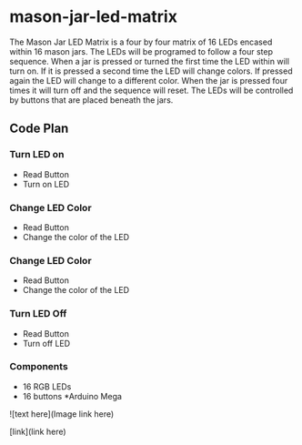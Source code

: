 # mason-jar-led-matrix

The Mason Jar LED Matrix is a four by four matrix of 16 LEDs encased within 16 mason jars. The LEDs will be programed to follow a four step sequence. When a jar is pressed or turned the first time the LED within will turn on. If it is pressed a second time the LED will change colors. If pressed again the LED will change to a different color. When the jar is pressed four times it will turn off and the sequence will reset. The LEDs will be controlled by buttons that are placed beneath the jars.

## Code Plan
### Turn LED on 
* Read Button 
* Turn on LED

### Change LED Color 
* Read Button 
* Change the color of the LED

### Change LED Color
* Read Button 
* Change the color of the LED

### Turn LED Off 
* Read Button 
* Turn off LED

### Components 
* 16 RGB LEDs 
* 16 buttons *Arduino Mega

![text here](Image link here)

[link](link here)

